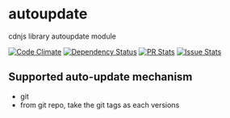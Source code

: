 autoupdate
==========

cdnjs library autoupdate module

[![Code Climate](https://codeclimate.com/github/cdnjs/autoupdate/badges/gpa.svg)](https://codeclimate.com/github/cdnjs/autoupdate) [![Dependency Status](https://david-dm.org/cdnjs/autoupdate.svg?theme=shields.io)](https://david-dm.org/cdnjs/autoupdate) [![PR Stats](http://www.issuestats.com/github/cdnjs/autoupdate/badge/pr?style=flat)](http://www.issuestats.com/github/cdnjs/autoupdate) [![Issue Stats](http://www.issuestats.com/github/cdnjs/autoupdate/badge/issue?style=flat)](http://www.issuestats.com/github/cdnjs/autoupdate)

## Supported auto-update mechanism
 * git
  * from git repo, take the git tags as each versions
